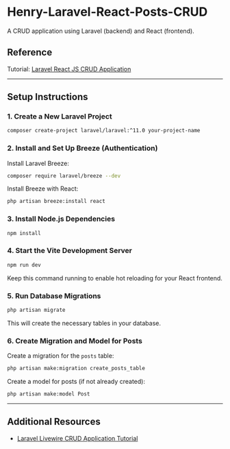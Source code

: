 # Henry-Laravel-React-Posts-CRUD

A CRUD application using Laravel (backend) and React (frontend).

## Reference

Tutorial: [Laravel React JS CRUD Application](https://www.itsolutionstuff.com/post/laravel-react-js-crud-application-tutorialexample.html)

---

## Setup Instructions

### 1. Create a New Laravel Project

```bash
composer create-project laravel/laravel:^11.0 your-project-name
```

### 2. Install and Set Up Breeze (Authentication)

Install Laravel Breeze:

```bash
composer require laravel/breeze --dev
```

Install Breeze with React:

```bash
php artisan breeze:install react
```

### 3. Install Node.js Dependencies

```bash
npm install
```

### 4. Start the Vite Development Server

```bash
npm run dev
```

Keep this command running to enable hot reloading for your React frontend.

### 5. Run Database Migrations

```bash
php artisan migrate
```

This will create the necessary tables in your database.

### 6. Create Migration and Model for Posts

Create a migration for the `posts` table:

```bash
php artisan make:migration create_posts_table
```

Create a model for posts (if not already created):

```bash
php artisan make:model Post
```

---

## Additional Resources

- [Laravel Livewire CRUD Application Tutorial](https://www.itsolutionstuff.com/post/laravel-livewire-crud-application-tutorialexample.html)
